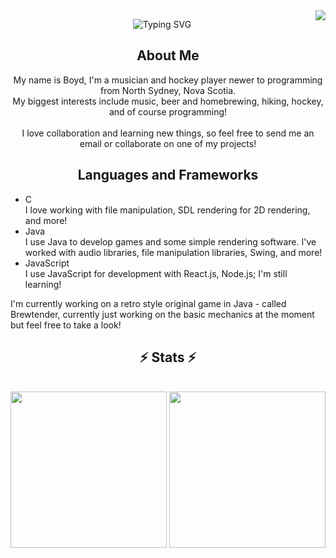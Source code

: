 <img align="right" src="https://visitor-badge.laobi.icu/badge?page_id=boydpelley.boydpelley" />

<p align="center">
  <!-- Typing SVG by DenverCoder1 - https://github.com/DenverCoder1/readme-typing-svg -->
  <img src="https://readme-typing-svg.demolab.com/?font=Courier+Prime&weight=200&duration=2000&pause=1000&color=001D30&random=false&width=435&lines=Hey+There!;My+name+is+Boyd+Pelley;A+programmer+from+Nova+Scotia%2C+Canada" alt="Typing SVG"" alt="Typing SVG" />
</p>
<div align="center">
  <h2>About Me</h2>
  My name is Boyd, I'm a musician and hockey player newer to programming from North Sydney, Nova Scotia.<br/>
  My biggest interests include music, beer and homebrewing, hiking, hockey, and of course programming!<br/><br/>
  I love collaboration and learning new things, so feel free to send me an email or collaborate on one of my projects!<br/>
</div>



<div>
  <h2 align="center">Languages and Frameworks</h2>
  <ul>
    <li>C</li> I love working with file manipulation, SDL rendering for 2D rendering, and more!<br/>
    <li>Java</li> I use Java to develop games and some simple rendering software. I've worked with audio libraries, file manipulation libraries, Swing, and more!<br/>
    <li>JavaScript</li> I use JavaScript for development with React.js, Node.js; I'm still learning!<br/>
  </ul>
</div>

I'm currently working on a retro style original game in Java - called Brewtender, currently just working on the basic mechanics at the moment but feel free to take a look!

<h2 align="center">⚡ Stats ⚡</h2>
<br>
<div align=center>
  <img height=250 align="center" src="https://streak-stats.demolab.com?user=boydpelley&theme=synthwave"/>
  <img height=250 align="center" src="https://github-readme-stats.vercel.app/api/top-langs/?username=boydpelley&theme=synthwave"/>
</div>

<!--
**boydpelley/boydpelley** is a ✨ _special_ ✨ repository because its `README.md` (this file) appears on your GitHub profile.

Here are some ideas to get you started:

- 🔭 I’m currently working on ...
- 🌱 I’m currently learning ...
- 👯 I’m looking to collaborate on ...
- 🤔 I’m looking for help with ...
- 💬 Ask me about ...
- 📫 How to reach me: ...
- 😄 Pronouns: ...
- ⚡ Fun fact: ...
-->
